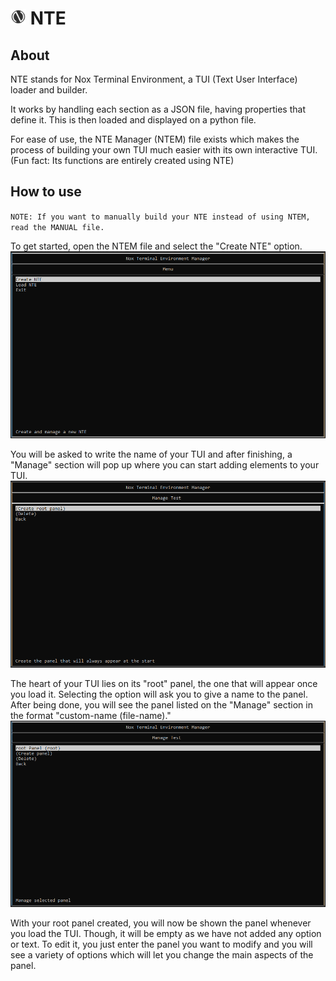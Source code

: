 # <img src="images/nte.png" alt="Logo" width="25"/> NTE

## About

NTE stands for Nox Terminal Environment, a TUI (Text User Interface) loader and builder.

It works by handling each section as a JSON file, having properties that define it. This is then loaded and displayed on a python file.

For ease of use, the NTE Manager (NTEM) file exists which makes the process of building your own TUI much easier with its own interactive TUI. (Fun fact: Its functions are entirely created using NTE)

## How to use

`NOTE: If you want to manually build your NTE instead of using NTEM, read the MANUAL file.`

To get started, open the NTEM file and select the "Create NTE" option.
<img src="images/step-one.png" alt="Step 1" width="1000"/>

You will be asked to write the name of your TUI and after finishing, a "Manage" section will pop up where you can start adding elements to your TUI.
<img src="images/step-two.png" alt="Step 2" width="1000"/>

The heart of your TUI lies on its "root" panel, the one that will appear once you load it. Selecting the option will ask you to give a name to the panel. After being done, you will see the panel listed on the "Manage" section in the format "custom-name (file-name)."
<img src="images/step-three.png" alt="Step 3" width="1000"/>

With your root panel created, you will now be shown the panel whenever you load the TUI. Though, it will be empty as we have not added any option or text. To edit it, you just enter the panel you want to modify and you will see a variety of options which will let you change the main aspects of the panel.